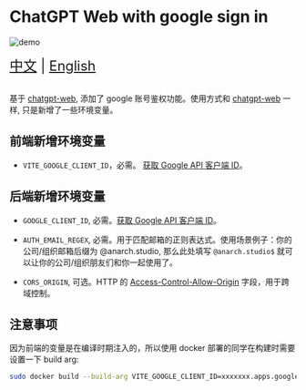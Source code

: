 # ChatGPT Web with google sign in

![demo](https://rorsch-1256426089.file.myqcloud.com/public/202303130217419.png)


<div style="font-size: 1.5rem;">
  <a href="./README.md">中文</a> |
  <a href="./README.en.md">English</a>
</div>
</br>

基于 [chatgpt-web](https://github.com/Chanzhaoyu/chatgpt-web), 添加了 google 账号鉴权功能。使用方式和 [chatgpt-web](https://github.com/Chanzhaoyu/chatgpt-web) 一样, 只是新增了一些环境变量。

## 前端新增环境变量
- `VITE_GOOGLE_CLIENT_ID`，必需。 [获取 Google API 客户端 ID](https://developers.google.com/identity/gsi/web/guides/get-google-api-clientid?hl=zh-cn#get_your_google_api_client_id)。

## 后端新增环境变量
- `GOOGLE_CLIENT_ID`, 必需。[获取 Google API 客户端 ID](https://developers.google.com/identity/gsi/web/guides/get-google-api-clientid?hl=zh-cn#get_your_google_api_client_id)。

- `AUTH_EMAIL_REGEX`, 必需。用于匹配邮箱的正则表达式。使用场景例子：你的公司/组织邮箱后缀为 @anarch.studio, 那么此处填写 `@anarch.studio$` 就可以让你的公司/组织朋友们和你一起使用了。

- `CORS_ORIGIN`, 可选。HTTP 的 [Access-Control-Allow-Origin](https://developer.mozilla.org/zh-CN/docs/Web/HTTP/Headers/Access-Control-Allow-Origin) 字段，用于跨域控制。

## 注意事项
因为前端的变量是在编译时期注入的，所以使用 docker 部署的同学在构建时需要设置一下 build arg:
```sh
sudo docker build --build-arg VITE_GOOGLE_CLIENT_ID=xxxxxxx.apps.googleusercontent.com -t  chatgpt-web . # 不要忘记将 xxxxxxx.apps.googleusercontent.com 替换为你自己的 google client id.
```
